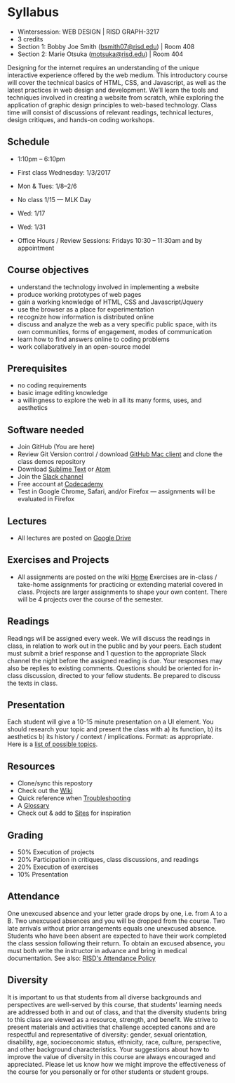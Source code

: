 # Syllabus

* Wintersession: WEB DESIGN | RISD GRAPH-3217
* 3 credits
* Section 1: Bobby Joe Smith (bsmith07@risd.edu) | Room 408
* Section 2: Marie Otsuka (motsuka@risd.edu) | Room 404

Designing for the internet requires an understanding of the unique interactive experience offered by the web medium. This introductory course will cover the technical basics of HTML, CSS, and Javascript, as well as the latest practices in web design and development. We’ll learn the tools and techniques involved in creating a website from scratch, while exploring the application of graphic design principles to web-based technology. Class time will consist of discussions of relevant readings, technical lectures, design critiques, and hands-on coding workshops.

## Schedule
* 1:10pm – 6:10pm
* First class Wednesday: 1/3/2017
* Mon & Tues: 1/8–2/6
* No class 1/15 — MLK Day
* Wed: 1/17
* Wed: 1/31

* Office Hours / Review Sessions: Fridays 10:30 – 11:30am and by appointment

## Course objectives
* understand the technology involved in implementing a website
* produce working prototypes of web pages
* gain a working knowledge of HTML, CSS and Javascript/Jquery
* use the browser as a place for experimentation
* recognize how information is distributed online
* discuss and analyze the web as a very specific public space, with its own communities, forms of engagement, modes of communication
* learn how to find answers online to coding problems
* work collaboratively in an open-source model

## Prerequisites
* no coding requirements
* basic image editing knowledge
* a willingness to explore the web in all its many forms, uses, and aesthetics

## Software needed
* Join GitHub (You are here)
* Review Git Version control / download [GitHub Mac client](https://desktop.github.com/) and clone the class demos repository
* Download [Sublime Text](https://www.sublimetext.com/3) or [Atom](https://atom.io/)
* Join the [Slack channel](https://join.slack.com/t/wd-winter18/signup)
* Free account at [Codecademy](https://www.codecademy.com/)
* Test in Google Chrome, Safari, and/or Firefox — assignments will be evaluated in Firefox

## Lectures
* All lectures are posted on [Google Drive](https://drive.google.com/open?id=19l_cfMKDG498TPKCjukv4VPz-fwGlF6X)

## Exercises and Projects
* All assignments are posted on the wiki [Home](https://github.com/risd-web/wd-winter18/wiki)
Exercises are in-class / take-home assignments for practicing or extending material covered in class. Projects are larger assignments to shape your own content. There will be 4 projects over the course of the semester.

## Readings
Readings will be assigned every week. We will discuss the readings in class, in relation to work out in the public and by your peers. Each student must submit a brief response and 1 question to the appropriate Slack channel the night before the assigned reading is due. Your responses may also be replies to existing comments. Questions should be oriented for in-class discussion, directed to your fellow students. Be prepared to discuss the texts in class. 

## Presentation
Each student will give a 10-15 minute presentation on a UI element. You should research your topic and present the class with a) its function, b) its aesthetics b) its history / context / implications. Format: as appropriate. Here is a [list of possible topics](https://docs.google.com/a/risd.edu/document/d/1mb4bzsV8bwZhIFoYHjmugoH28f3R903kb_wC8hhdgwo/edit?usp=sharing).

## Resources
* Clone/sync this repostory
* Check out the [Wiki](https://github.com/risd-web/wd-winter18/wiki/Resources) 
* Quick reference when [Troubleshooting](https://github.com/risd-web/wd-winter18/wiki/Common-Errors)
* A [Glossary](https://github.com/risd-web/wd-winter18/wiki/Glossary)
* Check out & add to [Sites](https://github.com/risd-web/wd-winter18/wiki/Sites) for inspiration

## Grading
* 50% Execution of projects
* 20% Participation in critiques, class discussions, and readings
* 20% Execution of exercises
* 10% Presentation

## Attendance
One unexcused absence and your letter grade drops by one, i.e. from A to a B. Two unexcused absences and you will be dropped from the course. Two late arrivals without prior arrangements equals one unexcused absence. Students who have been absent are expected to have their work completed the class session following their return. To obtain an excused absence, you must both write the instructor in advance and bring in medical documentation. See also: [RISD's Attendance Policy](http://policies.risd.edu/academic/class-attendance/)

## Diversity
It is important to us that students from all diverse backgrounds and perspectives are well-served by this course, that students’ learning needs are addressed both in and out of class, and that the diversity students bring to this class are viewed as a resource, strength, and benefit. We strive to present materials and activities that challenge accepted canons and are respectful and representative of diversity: gender, sexual orientation, disability, age, socioeconomic status, ethnicity, race, culture, perspective, and other background characteristics. Your suggestions about how to improve the value of diversity in this course are always encouraged and appreciated. Please let us know how we might improve the effectiveness of the course for you personally or for other students or student groups.


